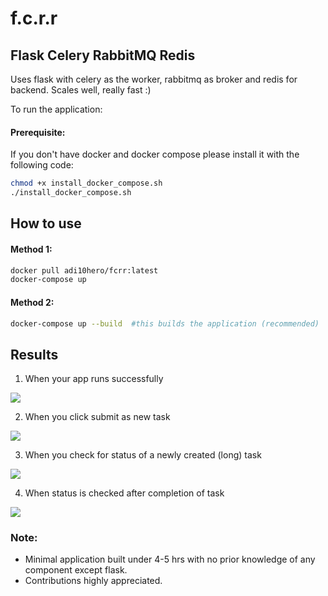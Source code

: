 # f.c.r.r
## Flask Celery RabbitMQ Redis


Uses flask with celery as the worker, rabbitmq as broker and redis for backend.
Scales well, really fast :)

To run the application: 

#### Prerequisite:
If you don't have docker and docker compose please install it with the following code:
```sh
chmod +x install_docker_compose.sh
./install_docker_compose.sh
```

## How to use
#### Method 1: 
```sh
docker pull adi10hero/fcrr:latest
docker-compose up
```

#### Method 2:
```sh
docker-compose up --build  #this builds the application (recommended)
```

## Results

1. When your app runs successfully 
<image src='images/task_1.png'>

2. When you click submit as new task
<image src='images/task_2.png'>

3. When you check for status of a newly created (long) task
<image src='images/task_3.png'>

4. When status is checked after completion of task
<image src='images/task_5.png'>

### Note:
- Minimal application built under 4-5 hrs with no prior knowledge of any component except flask.
- Contributions highly appreciated.

